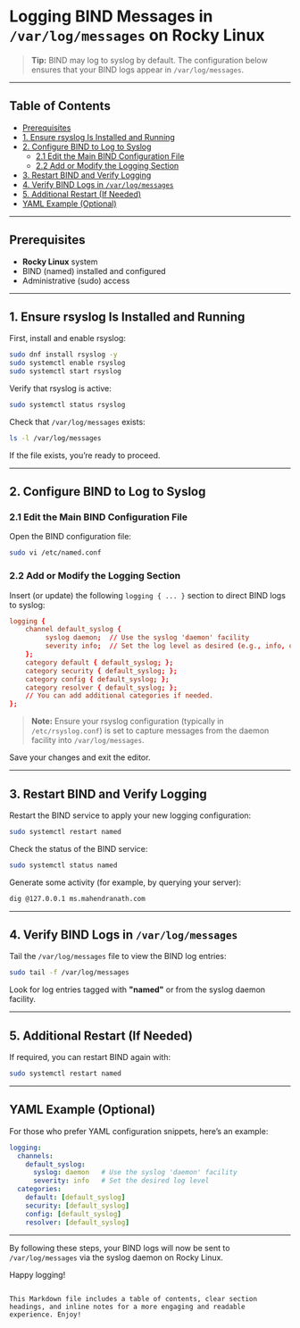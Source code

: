 
# Logging BIND Messages in `/var/log/messages` on Rocky Linux

> **Tip:** BIND may log to syslog by default. The configuration below ensures that your BIND logs appear in `/var/log/messages`.

---

## Table of Contents

- [Prerequisites](#prerequisites)
- [1. Ensure rsyslog Is Installed and Running](#1-ensure-rsyslog-is-installed-and-running)
- [2. Configure BIND to Log to Syslog](#2-configure-bind-to-log-to-syslog)
  - [2.1 Edit the Main BIND Configuration File](#21-edit-the-main-bind-configuration-file)
  - [2.2 Add or Modify the Logging Section](#22-add-or-modify-the-logging-section)
- [3. Restart BIND and Verify Logging](#3-restart-bind-and-verify-logging)
- [4. Verify BIND Logs in `/var/log/messages`](#4-verify-bind-logs-in-varlogmessages)
- [5. Additional Restart (If Needed)](#5-additional-restart-if-needed)
- [YAML Example (Optional)](#yaml-example-optional)

---

## Prerequisites

- **Rocky Linux** system
- BIND (named) installed and configured
- Administrative (sudo) access

---

## 1. Ensure rsyslog Is Installed and Running

First, install and enable rsyslog:

```bash
sudo dnf install rsyslog -y
sudo systemctl enable rsyslog
sudo systemctl start rsyslog
```

Verify that rsyslog is active:

```bash
sudo systemctl status rsyslog
```

Check that `/var/log/messages` exists:

```bash
ls -l /var/log/messages
```

If the file exists, you’re ready to proceed.

---

## 2. Configure BIND to Log to Syslog

### 2.1 Edit the Main BIND Configuration File

Open the BIND configuration file:

```bash
sudo vi /etc/named.conf
```

### 2.2 Add or Modify the Logging Section

Insert (or update) the following `logging { ... }` section to direct BIND logs to syslog:

```conf
logging {
    channel default_syslog {
         syslog daemon;  // Use the syslog 'daemon' facility
         severity info;  // Set the log level as desired (e.g., info, debug, etc.)
    };
    category default { default_syslog; };
    category security { default_syslog; };
    category config { default_syslog; };
    category resolver { default_syslog; };
    // You can add additional categories if needed.
};
```

> **Note:** Ensure your rsyslog configuration (typically in `/etc/rsyslog.conf`) is set to capture messages from the daemon facility into `/var/log/messages`.

Save your changes and exit the editor.

---

## 3. Restart BIND and Verify Logging

Restart the BIND service to apply your new logging configuration:

```bash
sudo systemctl restart named
```

Check the status of the BIND service:

```bash
sudo systemctl status named
```

Generate some activity (for example, by querying your server):

```bash
dig @127.0.0.1 ms.mahendranath.com
```

---

## 4. Verify BIND Logs in `/var/log/messages`

Tail the `/var/log/messages` file to view the BIND log entries:

```bash
sudo tail -f /var/log/messages
```

Look for log entries tagged with **"named"** or from the syslog daemon facility.

---

## 5. Additional Restart (If Needed)

If required, you can restart BIND again with:

```bash
sudo systemctl restart named
```

---

## YAML Example (Optional)

For those who prefer YAML configuration snippets, here’s an example:

```yaml
logging:
  channels:
    default_syslog:
      syslog: daemon   # Use the syslog 'daemon' facility
      severity: info   # Set the desired log level
  categories:
    default: [default_syslog]
    security: [default_syslog]
    config: [default_syslog]
    resolver: [default_syslog]
```

---

By following these steps, your BIND logs will now be sent to `/var/log/messages` via the syslog daemon on Rocky Linux.

Happy logging!  
```

This Markdown file includes a table of contents, clear section headings, and inline notes for a more engaging and readable experience. Enjoy!
